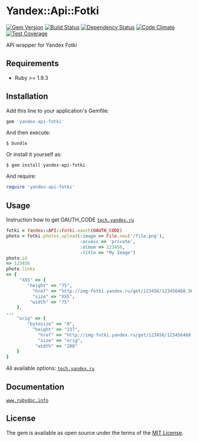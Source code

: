 # Yandex::Api::Fotki

[![Gem Version](https://badge.fury.io/rb/yandex-api-fotki.svg)](https://rubygems.org/gems/yandex-api-fotki)
[![Build Status](https://travis-ci.org/1v/yandex-api-fotki.svg?branch=0.1)](https://travis-ci.org/1v/yandex-api-fotki)
[![Dependency Status](https://gemnasium.com/badges/github.com/1v/yandex-api-fotki.svg)](https://gemnasium.com/github.com/1v/yandex-api-fotki)
[![Code Climate](https://codeclimate.com/github/1v/yandex-api-fotki/badges/gpa.svg)](https://codeclimate.com/github/1v/yandex-api-fotki)
[![Test Coverage](https://codeclimate.com/github/1v/yandex-api-fotki/badges/coverage.svg)](https://codeclimate.com/github/1v/yandex-api-fotki/coverage)

API wrapper for Yandex Fotki

## Requirements

* Ruby >= 1.9.3

## Installation

Add this line to your application's Gemfile:

```ruby
gem 'yandex-api-fotki'
```

And then execute:

    $ bundle

Or install it yourself as:

    $ gem install yandex-api-fotki
    
And require:
```ruby
require 'yandex-api-fotki'
```

## Usage
Instruction how to get OAUTH_CODE [`tech.yandex.ru`](https://tech.yandex.ru/oauth/doc/dg/tasks/get-oauth-token-docpage/)
```ruby
fotki = Yandex::API::Fotki.oauth(OAUTH_CODE)
photo = fotki.photos.upload(:image => File.new('/file.png'),
                            :access => 'private',
                            :album => 123456,
                            :title => "My Image")
photo.id
=> 123456
photo.links
=> {
     "XXS" => {
        "height" => "75",
          "href" => "http://img-fotki.yandex.ru/get/123456/123456468.56be/0_123bcc_ad08a9de_XXS",
          "size" => "XXS",
         "width" => "75"
    },
...
    "orig" => {
        "bytesize" => "0",
          "height" => "237",
            "href" => "http://img-fotki.yandex.ru/get/123456/123456468.56be/0_1234bcc_ad08a9de_orig",
            "size" => "orig",
           "width" => "200"
    }
}
```
All available options: [`tech.yandex.ru`](https://tech.yandex.ru/fotki/doc/concepts/add-photo-docpage/#multipart-format)

## Documentation

[`www.rubydoc.info`](http://www.rubydoc.info/github/1v/yandex-api-fotki/)

## License

The gem is available as open source under the terms of the [MIT License](http://opensource.org/licenses/MIT).

